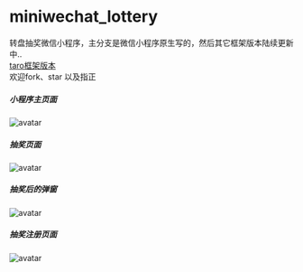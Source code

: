 # miniwechat_lottery
转盘抽奖微信小程序，主分支是微信小程序原生写的，然后其它框架版本陆续更新中..<br>
[taro框架版本](https://github.com/BooleanlN/miniwechat_lottery/tree/taro-version)<br>
欢迎fork、star 以及指正<br>
##### 小程序主页面
![avatar](https://github.com/BooleanlN/miniwechat_lottery/blob/master/images/1.jpg)
##### 抽奖页面
![avatar](https://github.com/BooleanlN/miniwechat_lottery/blob/master/images/2.jpg)
##### 抽奖后的弹窗
![avatar](https://github.com/BooleanlN/miniwechat_lottery/blob/master/images/3.jpg)
##### 抽奖注册页面
![avatar](https://github.com/BooleanlN/miniwechat_lottery/blob/master/images/4.jpg)
